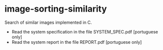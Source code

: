 # image-sorting-similarity

Search of similar images implemented in C.

- Read the system specification in the file SYSTEM_SPEC.pdf [portuguese only]
- Read the system report in the file REPORT.pdf [portuguese only]
